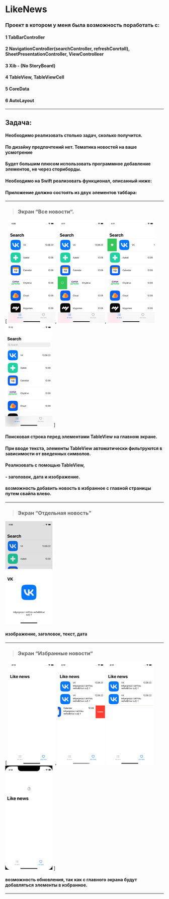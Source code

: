 # LikeNews
 
### Проект в котором у меня была возможность поработать с:

#### 1 TabBarController
#### 2 NavigationController(searchController, refreshConrtoll), SheetPresentationController, ViewControlleer
#### 3 Xib - (No StoryBoard)
#### 4 TableView, TableViewCell
#### 5 CoreData
#### 6 AutoLayout 
---
## Задача:
####    Необходимо реализовать столько задач, сколько получится.
####    По дизайну предпочтений нет. Тематика новостей на ваше усмотрение
####    Будет большим плюсом использовать программное добавление элементов, не через сториборды.
####    Необходимо на Swift реализовать функционал, описанный ниже: 
####        Приложение должно состоять из двух элементов таббара:

---
> ### Экран “Все новости“.
[
<img src="https://github.com/MikkiWhiteDove/LikeNews/blob/main/Screens/allNews.png" width="150" hedth="300">,
<img src="https://github.com/MikkiWhiteDove/LikeNews/blob/main/Screens/RowLikeFalse.png" width="150" hedth="300">,
<img src="https://github.com/MikkiWhiteDove/LikeNews/blob/main/Screens/RowLikeTrue.png" width="150" hedth="300">
<img src="https://github.com/MikkiWhiteDove/LikeNews/blob/main/Screens/SearchController.png" width="150" hedth="300">
]

####  Поисковая строка перед элементами TableView на главном экране.
####  При вводе текста, элементы TableView автоматически фильтруются в зависимости от введенных символов.
####  Реализовать с помощью TableView, 
#### - заголовок, дата и изображение.
#### возможность добавить новость в избранное с главной страницы путем свайпа влево.
---
> ### Экран “Отдельная новость” 
<img src="https://github.com/MikkiWhiteDove/LikeNews/blob/main/Screens/RowSelect.png" width="150" hedth="300">

#### изображение, заголовок, текст, дата
---
> ### Экран “Избранные новости“ 
[
<img src="https://github.com/MikkiWhiteDove/LikeNews/blob/main/Screens/LikeNewsWitoutLike.png" width="150" hedth="300">,
<img src="https://github.com/MikkiWhiteDove/LikeNews/blob/main/Screens/LikeNewsDeleted.png" width="150" hedth="300">
<img src="https://github.com/MikkiWhiteDove/LikeNews/blob/main/Screens/LikeAfterDelete.png" width="150" hedth="300">
<img src="https://github.com/MikkiWhiteDove/LikeNews/blob/main/Screens/RefreshLikeNews.png" width="150" hedth="300">
]

#### возможность обновления, так как с главного экрана будут добавляться элементы в избранное.
---



